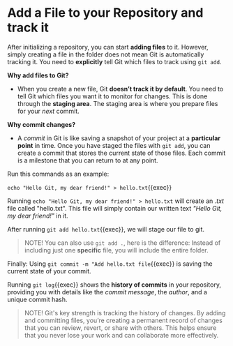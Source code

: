 # Add a File to your Repository and track it 

After initializing a repository, you can start **adding files** to it. However, simply creating a file in the folder does not mean Git is automatically tracking it. You need to **explicitly** tell Git which files to track using `git add`.

**Why add files to Git?**

* When you create a new file, Git **doesn’t track it by default**. You need to tell Git which files you want it to monitor for changes. This is done through the **staging area**. The staging area is where you prepare files for your *next* commit.

**Why commit changes?**

* A *commit* in Git is like saving a snapshot of your project at a **particular point** in time. Once you have staged the files with `git add`, you can create a commit that stores the current state of those files. Each commit is a milestone that you can return to at any point.

Run this commands as an example: 

`echo "Hello Git, my dear friend!" > hello.txt`{{exec}}

Running `echo "Hello Git, my dear friend!" > hello.txt` will create an *.txt* file called "hello.txt". This file will simply contain our written text *"Hello Git, my dear friend!"* in it.

After running `git add hello.txt`{{exec}}, we will stage our file to git.

> NOTE! You can also use `git add .`, here is the difference: Instead of including just one **specific** file, you will include the entire folder. 

Finally: Using `git commit -m "Add hello.txt file`{{exec}} is saving the current state of your commit.

Running `git log`{{exec}} shows the **history of commits** in your repository, providing you with details like the *commit message*, the *author*, and a unique commit hash.

>NOTE! Git's key strength is tracking the history of changes. By adding and committing files, you’re creating a permanent record of changes that you can review, revert, or share with others. This helps ensure that you never lose your work and can collaborate more effectively.